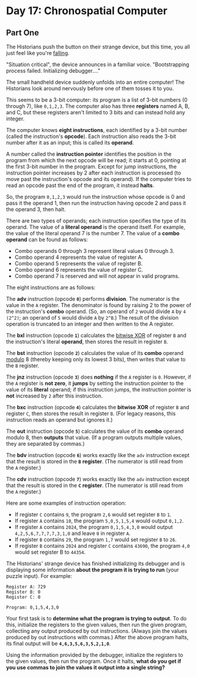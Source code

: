 # Day 17: Chronospatial Computer

## Part One

The Historians push the button on their strange device, 
but this time, you all just feel like you're [falling](https://adventofcode.com/2018/day/6).

"Situation critical", the device announces in a familiar voice. 
"Bootstrapping process failed. Initializing debugger...."

The small handheld device suddenly unfolds into an entire computer! 
The Historians look around nervously before one of them tosses it to you.

This seems to be a 3-bit computer: its program is a list of 3-bit numbers (0 through 7), like `0,1,2,3`. 
The computer also has three **registers** named A, B, and C, 
but these registers aren't limited to 3 bits and can instead hold any integer.

The computer knows **eight instructions**, 
each identified by a 3-bit number (called the instruction's **opcode**). 
Each instruction also reads the 3-bit number after it as an input; this is called its **operand**.

A number called the **instruction pointer** identifies the position in the program from which the next opcode will be read; 
it starts at 0, pointing at the first 3-bit number in the program. 
Except for jump instructions, the instruction pointer increases by 2 
after each instruction is processed (to move past the instruction's opcode and its operand). 
If the computer tries to read an opcode past the end of the program, it instead **halts**.

So, the program `0,1,2,3` would run the instruction whose opcode is 0 and pass it the operand 1, 
then run the instruction having opcode 2 and pass it the operand 3, then halt.

There are two types of operands; each instruction specifies the type of its operand. 
The value of a **literal operand** is the operand itself. 
For example, the value of the literal operand 7 is the number 7. 
The value of a **combo operand** can be found as follows:

- Combo operands 0 through 3 represent literal values 0 through 3.
- Combo operand 4 represents the value of register A.
- Combo operand 5 represents the value of register B.
- Combo operand 6 represents the value of register C.
- Combo operand 7 is reserved and will not appear in valid programs.

The eight instructions are as follows:

The **adv** instruction (opcode **`0`**) performs **division**. 
The numerator is the value in the `A` register. 
The denominator is found by raising 2 to the power of the instruction's **combo** operand. 
(So, an operand of `2` would divide `A` by `4` `(2^2)`; 
an operand of `5` would divide `A` by `2^B`.) 
The result of the division operation is truncated to an integer and then written to the A register.

The **bxl** instruction (opcode **`1`**) calculates 
the [bitwise XOR](https://en.wikipedia.org/wiki/Bitwise_operation#XOR) of register `B` 
and the instruction's literal **operand**, then stores the result in register `B`.

The **bst** instruction (opcode **`2`**) calculates the value 
of its **combo** operand [modulo](https://en.wikipedia.org/wiki/Modulo) 8 
(thereby keeping only its lowest 3 bits), 
then writes that value to the `B` register.

The **jnz** instruction (opcode **`3`**) does **nothing** if the `A` register is `0`. 
However, if the `A` register is **not zero**, 
it **jumps** by setting the instruction pointer to the value of its **literal** operand; 
if this instruction jumps, the instruction pointer is **not** increased by `2` after this instruction.

The **bxc** instruction (opcode **`4`**) calculates the **bitwise** **XOR** of register `B` and register `C`, 
then stores the result in register `B`. 
(For legacy reasons, this instruction reads an operand but ignores it.)

The **out** instruction (opcode **`5`**) calculates the value of its **combo** operand modulo 8, 
then **outputs** that value. 
(If a program outputs multiple values, they are separated by commas.)

The **bdv** instruction (opcode **`6`**) works exactly like the `adv` instruction 
except that the result is stored in the **`B`** **register**. 
(The numerator is still read from the `A` register.)

The **cdv** instruction (opcode **`7`**) works exactly like the `adv` instruction 
except that the result is stored in the **`C`** **register**. 
(The numerator is still read from the `A` register.)

Here are some examples of instruction operation:

- If register `C` contains `9`, the program `2,6` would set register `B` to `1`.
- If register `A` contains `10`, the program `5,0,5,1,5,4` would output `0,1,2`.
- If register `A` contains `2024`, the program `0,1,5,4,3,0` would output `4,2,5,6,7,7,7,7,3,1,0` and leave `0` in register `A`.
- If register `B` contains `29`, the program `1,7` would set register `B` to `26`.
- If register `B` contains `2024` and register `C` contains `43690`, the program `4,0` would set register B to `44354`.

The Historians' strange device has finished initializing its debugger 
and is displaying some information **about the program it is trying to run** (your puzzle input). 
For example:

````
Register A: 729
Register B: 0
Register C: 0

Program: 0,1,5,4,3,0
````

Your first task is to **determine what the program is trying to output**. 
To do this, initialize the registers to the given values, then run the given program, 
collecting any output produced by out instructions. 
(Always join the values produced by out instructions with commas.) 
After the above program halts, its final output will be **`4,6,3,5,6,3,5,2,1,0`**.

Using the information provided by the debugger, 
initialize the registers to the given values, then run the program. 
Once it halts, 
**what do you get if you use commas to join the values it output into a single string?**
